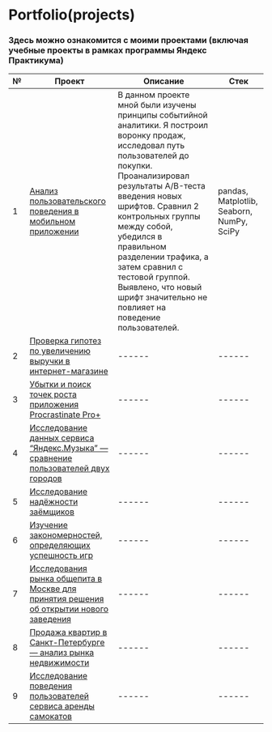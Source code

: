 # Portfolio(projects)
### Здесь можно ознакомится с моими проектами (включая учебные проекты в рамках программы Яндекс Практикума)

| № | Проект | Описание | Стек |
| ------ | ------ | ------ | ------ |
| 1 | [Анализ пользовательского поведения в мобильном приложении](https://github.com/michael-spat/portfolio_projects/tree/main/aab_funnel) | В данном проекте мной были изучены принципы событийной аналитики. Я построил воронку продаж, исследовал путь пользователей до покупки. Проанализировал результаты A/B-теста введения новых шрифтов. Сравнил 2 контрольных группы между собой, убедился в правильном разделении трафика, а затем сравнил с тестовой группой. Выявлено, что новый шрифт значительно не повлияет на поведение пользователей. | pandas, Matplotlib, Seaborn, NumPy, SciPy |
| 2 | [Проверка гипотез по увеличению выручки в интернет-магазине](https://github.com/michael-spat/portfolio_projects/tree/main/ab_testing) | ------ | ------ |
| 3 | [Убытки и поиск точек роста приложения Procrastinate Pro+](https://github.com/michael-spat/portfolio_projects/tree/main/app_procrastinate_pro) | ------ | ------ |
| 4 | [Исследование данных сервиса “Яндекс.Музыка” — сравнение пользователей двух городов](https://github.com/michael-spat/portfolio_projects/tree/main/big_city_music) | ------ | ------ |
| 5 | [Исследование надёжности заёмщиков](https://github.com/michael-spat/portfolio_projects/tree/main/borrowers_analysis) | ------ | ------ |
| 6 | [Изучение закономерностей, определяющих успешность игр](https://github.com/michael-spat/portfolio_projects/tree/main/games) | ------ | ------ |
| 7 | [Исследования рынка общепита в Москве для принятия решения об открытии нового заведения](https://github.com/michael-spat/portfolio_projects/tree/main/moscow_cafe) | ------ | ------ |
| 8 | [Продажа квартир в Санкт-Петербурге — анализ рынка недвижимости](https://github.com/michael-spat/portfolio_projects/tree/main/spb_estate_EDA) | ------ | ------ |
| 9 | [Исследование поведения пользователей сервиса аренды самокатов](https://github.com/michael-spat/portfolio_projects/tree/main/stat_analysis) | ------ | ------ |
